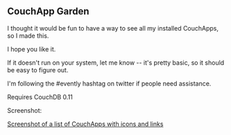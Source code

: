 ## CouchApp Garden

I thought it would be fun to have a way to see all my installed CouchApps, so I made this.

I hope you like it.

If it doesn't run on your system, let me know -- it's pretty basic, so it should be easy to figure out.

I'm following the #evently hashtag on twitter if people need assistance.

Requires CouchDB 0.11

Screenshot:

[Screenshot of a list of CouchApps with icons and links](http://github.com/jchris/garden/blob/master/_attachments/images/icon.png)